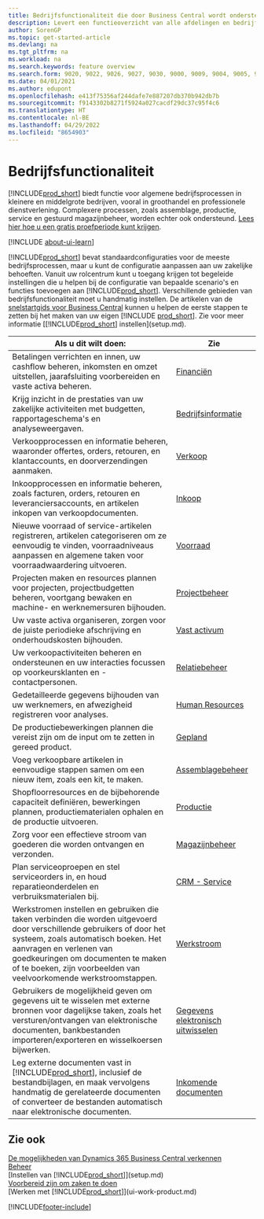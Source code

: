 ```yaml
---
title: Bedrijfsfunctionaliteit die door Business Central wordt ondersteund
description: Levert een functieoverzicht van alle afdelingen en bedrijfsfuncties die door toepassingsgebieden worden ondersteund, zoals Financiën, Voorraad, en Projectbeheer.
author: SorenGP
ms.topic: get-started-article
ms.devlang: na
ms.tgt_pltfrm: na
ms.workload: na
ms.search.keywords: feature overview
ms.search.form: 9020, 9022, 9026, 9027, 9030, 9000, 9009, 9004, 9005, 9024, 9006, 9007, 9010, 9016, 9017
ms.date: 04/01/2021
ms.author: edupont
ms.openlocfilehash: e413f75356af244dafe7e887207db370b942db7b
ms.sourcegitcommit: f9143302b8271f5924a027cacdf29dc37c95f4c6
ms.translationtype: HT
ms.contentlocale: nl-BE
ms.lasthandoff: 04/29/2022
ms.locfileid: "8654903"
---
```

# <a name="business-functionality"></a>Bedrijfsfunctionaliteit

[!INCLUDE[prod_short](includes/prod_short.md)] biedt functie voor algemene bedrijfsprocessen in kleinere en middelgrote bedrijven, vooral in groothandel en professionele dienstverlening. Complexere processen, zoals assemblage, productie, service en gestuurd magazijnbeheer, worden echter ook ondersteund. [Lees hier hoe u een gratis proefperiode kunt krijgen](trial-signup.md).  

[!INCLUDE [about-ui-learn](includes/about-ui-learn.md)]

[!INCLUDE[prod_short](includes/prod_short.md)] bevat standaardconfiguraties voor de meeste bedrijfsprocessen, maar u kunt de configuratie aanpassen aan uw zakelijke behoeften. Vanuit uw rolcentrum kunt u toegang krijgen tot begeleide instellingen die u helpen bij de configuratie van bepaalde scenario's en functies toevoegen aan [!INCLUDE[prod_short](includes/prod_short.md)]. Verschillende gebieden van bedrijfsfunctionaliteit moet u handmatig instellen. De artikelen van de [snelstartgids voor Business Central](quick-start-business-central.md) kunnen u helpen de eerste stappen te zetten bij het maken van uw eigen [!INCLUDE [prod_short](includes/prod_short.md)]. Zie voor meer informatie [[!INCLUDE[prod_short](includes/prod_short.md)] instellen](setup.md).

| Als u dit wilt doen: | Zie |
| --- | --- |
|Betalingen verrichten en innen, uw cashflow beheren, inkomsten en omzet uitstellen, jaarafsluiting voorbereiden en vaste activa beheren.|[Financiën](finance.md)|
|Krijg inzicht in de prestaties van uw zakelijke activiteiten met budgetten, rapportageschema's en analyseweergaven.|[Bedrijfsinformatie](bi.md)|
|Verkoopprocessen en informatie beheren, waaronder offertes, orders, retouren, en klantaccounts, en doorverzendingen aanmaken.|[Verkoop](sales-manage-sales.md)|
|Inkoopprocessen en informatie beheren, zoals facturen, orders, retouren en leveranciersaccounts, en artikelen inkopen van verkoopdocumenten. |[Inkoop](purchasing-manage-purchasing.md)|
|Nieuwe voorraad of service-artikelen registreren, artikelen categoriseren om ze eenvoudig te vinden, voorraadniveaus aanpassen en algemene taken voor voorraadwaardering uitvoeren.|[Voorraad](inventory-manage-inventory.md)|
|Projecten maken en resources plannen voor projecten, projectbudgetten beheren, voortgang bewaken en machine- en werknemersuren bijhouden.|[Projectbeheer](projects-manage-projects.md)|
|Uw vaste activa organiseren, zorgen voor de juiste periodieke afschrijving en onderhoudskosten bijhouden.|[Vast activum](fa-manage.md)|
|Uw verkoopactiviteiten beheren en ondersteunen en uw interacties focussen op voorkeursklanten en -contactpersonen.|[Relatiebeheer](marketing-relationship-management.md)|
|Gedetailleerde gegevens bijhouden van uw werknemers, en afwezigheid registreren voor analyses. |[Human Resources](hr-manage-human-resources.md)|
|De productiebewerkingen plannen die vereist zijn om de input om te zetten in gereed product.|[Gepland](production-planning.md)|
|Voeg verkoopbare artikelen in eenvoudige stappen samen om een nieuw item, zoals een kit, te maken.|[Assemblagebeheer](assembly-assemble-items.md)|
|Shopfloorresources en de bijbehorende capaciteit definiëren, bewerkingen plannen, productiematerialen ophalen en de productie uitvoeren.|[Productie](production-manage-manufacturing.md)|
|Zorg voor een effectieve stroom van goederen die worden ontvangen en verzonden.|[Magazijnbeheer](warehouse-manage-warehouse.md)|
|Plan serviceoproepen en stel serviceorders in, en houd reparatieonderdelen en verbruiksmaterialen bij.|[CRM - Service](service-service.md)|
|Werkstromen instellen en gebruiken die taken verbinden die worden uitgevoerd door verschillende gebruikers of door het systeem, zoals automatisch boeken. Het aanvragen en verlenen van goedkeuringen om documenten te maken of te boeken, zijn voorbeelden van veelvoorkomende werkstroomstappen.|[Werkstroom](across-workflow.md)|
|Gebruikers de mogelijkheid geven om gegevens uit te wisselen met externe bronnen voor dagelijkse taken, zoals het versturen/ontvangen van elektronische documenten, bankbestanden importeren/exporteren en wisselkoersen bijwerken.|[Gegevens elektronisch uitwisselen](across-data-exchange.md)|
|Leg externe documenten vast in [!INCLUDE[prod_short](includes/prod_short.md)], inclusief de bestandbijlagen, en maak vervolgens handmatig de gerelateerde documenten of converteer de bestanden automatisch naar elektronische documenten.|[Inkomende documenten](across-income-documents.md)|

## <a name="see-also"></a>Zie ook

[De mogelijkheden van Dynamics 365 Business Central verkennen](https://dynamics.microsoft.com/business-central/capabilities/)  
[Beheer](admin-setup-and-administration.md)  
[Instellen van [!INCLUDE[prod_short](includes/prod_short.md)]](setup.md)  
[Voorbereid zijn om zaken te doen](ui-get-ready-business.md)  
[Werken met [!INCLUDE[prod_short](includes/prod_short.md)]](ui-work-product.md)  


[!INCLUDE[footer-include](includes/footer-banner.md)]